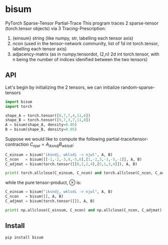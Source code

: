 # bisum

PyTorch Sparse-Tensor Partial-Trace
This program traces 2 sparse-tensor (torch.tensor objects) via 3 Tracing-Prescription:
1. {einsum} string (like numpy, str, labelling each tensor axis)
2. ncon (used in the tensor-network community, list of 1d int torch.tensor, labelling each tensor axis)
3. adjacency-matrix (as in numpy.tensordot, (2,n) 2d int torch.tensor, with n being the number of indices idenified between the two tensors)

## API

Let's begin by initializing the 2 tensors, we can initialize random-sparse-tensors 
```python
import bisum
import torch

shape_A = torch.tensor([8,7,7,4,11,6])
shape_B = torch.tensor([9,7,3,7,11,8])
A = bisum(shape_A, density=0.05)
B = bisum(shape_B, density=0.05)
```

Suppose we would like to compute the following partial-trace/tensor-contraction $C_{njwl} = A_{iksndj} B_{wklsdi}$:
```python
C_einsum = bisum("iksndj, wklsdi -> njwl", A, B)
C_ncon   = bisum([[-1,-2,-3,4,-5,6],[1,-2,3,-3,-5,-1]], A, B)
C_adjmat = bisum(torch.tensor([[0,1,2,4],[5,1,3,4]]), A, B)

print( torch.allclose(C_einsum, C_ncon) and torch.allclose(C_ncon, C_adjmat) )
```
while the pure tensor-product, $\otimes$ is:
```python
C_einsum = bisum("iksndj, wklsdi -> njwl", A, B)
C_ncon   = bisum([], A, B)
C_adjmat = bisum(torch.tensor([]), A, B)

print( np.allclose(C_einsum, C_ncon) and np.allclose(C_ncon, C_adjmat) )
```

## Install

```bash
pip install bisum
```

